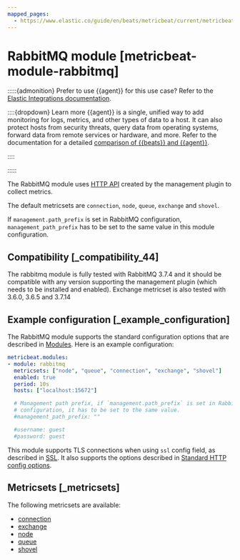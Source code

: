 ```yaml
---
mapped_pages:
  - https://www.elastic.co/guide/en/beats/metricbeat/current/metricbeat-module-rabbitmq.html
---
```


<!-- This file is generated! See scripts/docs_collector.py -->

# RabbitMQ module [metricbeat-module-rabbitmq]

:::::{admonition} Prefer to use {{agent}} for this use case?
Refer to the [Elastic Integrations documentation](integration-docs://reference/rabbitmq/index.md).

::::{dropdown} Learn more
{{agent}} is a single, unified way to add monitoring for logs, metrics, and other types of data to a host. It can also protect hosts from security threats, query data from operating systems, forward data from remote services or hardware, and more. Refer to the documentation for a detailed [comparison of {{beats}} and {{agent}}](docs-content://reference/fleet/index.md).

::::


:::::


The RabbitMQ module uses [HTTP API](http://www.rabbitmq.com/management.html) created by the management plugin to collect metrics.

The default metricsets are `connection`, `node`, `queue`, `exchange` and `shovel`.

If `management.path_prefix` is set in RabbitMQ configuration, `management_path_prefix` has to be set to the same value in this module configuration.


## Compatibility [_compatibility_44]

The rabbitmq module is fully tested with RabbitMQ 3.7.4 and it should be compatible with any version supporting the management plugin (which needs to be installed and enabled). Exchange metricset is also tested with 3.6.0, 3.6.5 and 3.7.14


## Example configuration [_example_configuration]

The RabbitMQ module supports the standard configuration options that are described in [Modules](/reference/metricbeat/configuration-metricbeat.md). Here is an example configuration:

```yaml
metricbeat.modules:
- module: rabbitmq
  metricsets: ["node", "queue", "connection", "exchange", "shovel"]
  enabled: true
  period: 10s
  hosts: ["localhost:15672"]

  # Management path prefix, if `management.path_prefix` is set in RabbitMQ
  # configuration, it has to be set to the same value.
  #management_path_prefix: ""

  #username: guest
  #password: guest
```

This module supports TLS connections when using `ssl` config field, as described in [SSL](/reference/metricbeat/configuration-ssl.md). It also supports the options described in [Standard HTTP config options](/reference/metricbeat/configuration-metricbeat.md#module-http-config-options).


## Metricsets [_metricsets]

The following metricsets are available:

* [connection](/reference/metricbeat/metricbeat-metricset-rabbitmq-connection.md)
* [exchange](/reference/metricbeat/metricbeat-metricset-rabbitmq-exchange.md)
* [node](/reference/metricbeat/metricbeat-metricset-rabbitmq-node.md)
* [queue](/reference/metricbeat/metricbeat-metricset-rabbitmq-queue.md)
* [shovel](/reference/metricbeat/metricbeat-metricset-rabbitmq-shovel.md)
